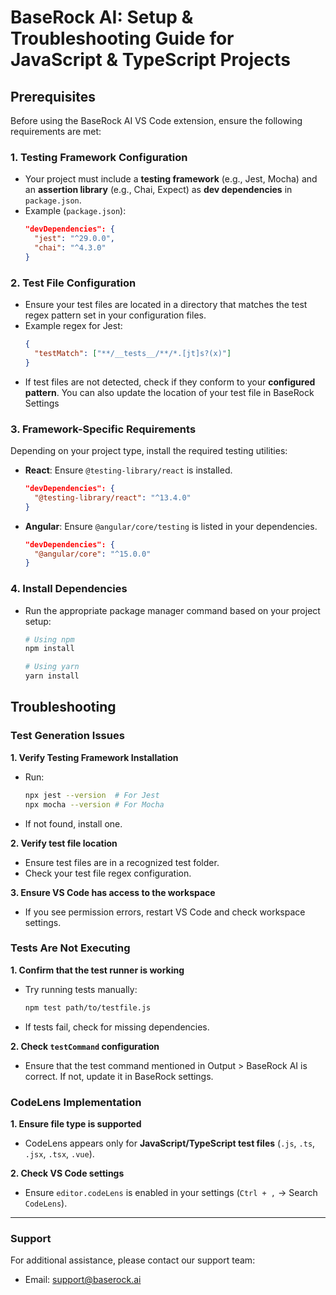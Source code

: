 # **BaseRock AI: Setup & Troubleshooting Guide for JavaScript & TypeScript Projects**

## **Prerequisites**

Before using the BaseRock AI VS Code extension, ensure the following requirements are met:

### **1. Testing Framework Configuration**
- Your project must include a **testing framework** (e.g., Jest, Mocha) and an **assertion library** (e.g., Chai, Expect) as **dev dependencies** in `package.json`.
- Example (`package.json`):
  ```json
  "devDependencies": {
    "jest": "^29.0.0",
    "chai": "^4.3.0"
  }
  ```

### **2. Test File Configuration**
- Ensure your test files are located in a directory that matches the test regex pattern set in your configuration files.
- Example regex for Jest:
  ```json
  {
    "testMatch": ["**/__tests__/**/*.[jt]s?(x)"]
  }
  ```
- If test files are not detected, check if they conform to your **configured pattern**. You can also update the location of your test file in BaseRock Settings

### **3. Framework-Specific Requirements**
Depending on your project type, install the required testing utilities:
- **React**: Ensure `@testing-library/react` is installed.
  ```json
  "devDependencies": {
    "@testing-library/react": "^13.4.0"
  }
  ```
- **Angular**: Ensure `@angular/core/testing` is listed in your dependencies.
  ```json
  "devDependencies": {
    "@angular/core": "^15.0.0"
  }
  ```

### **4. Install Dependencies**
- Run the appropriate package manager command based on your project setup:
  ```sh
  # Using npm
  npm install  

  # Using yarn
  yarn install
  ```

## **Troubleshooting**

### **Test Generation Issues**
**1. Verify Testing Framework Installation**
- Run:
  ```sh
  npx jest --version  # For Jest  
  npx mocha --version # For Mocha  
  ```
- If not found, install one.

**2. Verify test file location**
- Ensure test files are in a recognized test folder.
- Check your test file regex configuration.

**3. Ensure VS Code has access to the workspace**
- If you see permission errors, restart VS Code and check workspace settings.

### **Tests Are Not Executing**
**1. Confirm that the test runner is working**
- Try running tests manually:
  ```sh
  npm test path/to/testfile.js
  ```
- If tests fail, check for missing dependencies.

**2. Check `testCommand` configuration**
- Ensure that the test command mentioned in Output > BaseRock AI is correct. If not, update it in BaseRock settings.

### **CodeLens Implementation**
**1. Ensure file type is supported**
- CodeLens appears only for **JavaScript/TypeScript test files** (`.js`, `.ts`, `.jsx`, `.tsx`, `.vue`).

**2. Check VS Code settings**
- Ensure `editor.codeLens` is enabled in your settings (`Ctrl + ,` → Search `CodeLens`).

---

### **Support**
For additional assistance, please contact our support team:
- Email: support@baserock.ai


